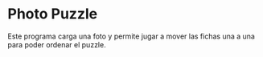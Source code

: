 # Photo Puzzle

Este programa carga una foto y permite jugar a mover las fichas una a una para poder ordenar el 
puzzle.
